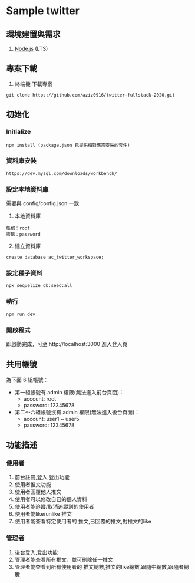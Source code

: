 # Sample twitter

## 環境建置與需求 

1. [Node.js](https://nodejs.org/en/) (LTS)

## 專案下載 

1. 終端機 下載專案

```
git clone https://github.com/aziz0916/twitter-fullstack-2020.git
```

## 初始化
### Initialize

```
npm install (package.json 已提供相對應需安裝的套件)
```

### 資料庫安裝

```
https://dev.mysql.com/downloads/workbench/
```

### 設定本地資料庫
需要與 config/config.json 一致

1. 本地資料庫

```
帳號：root
密碼：password
```

2. 建立資料庫

```
create database ac_twitter_workspace;
```

### 設定種子資料

```
npx sequelize db:seed:all
```

### 執行

```
npm run dev
```

### 開啟程式

即啟動完成，可至 http://localhost:3000 進入登入頁

## 共用帳號
為下面 6 組帳號：
* 第一組帳號有 admin 權限(無法進入前台頁面)：
  * account: root
  * password: 12345678
* 第二～六組帳號沒有 admin 權限(無法進入後台頁面)：
  * account: user1 ~ user5
  * password: 12345678

## 功能描述 

### 使用者

1. 前台註冊,登入,登出功能
2. 使用者推文功能
3. 使用者回覆他人推文
4. 使用者可以修改自已的個人資料
5. 使用者能追蹤/取消追蹤別的使用者
6. 使用者能like/unlike 推文
7. 使用者能查看特定使用者的 推文,已回覆的推文,對推文的like

### 管理者

1. 後台登入,登出功能
2. 管理者能查看所有推文，並可刪除任一推文
3. 管理者能查看到所有使用者的 推文總數,推文的like總數,跟隨中總數,跟隨者總數
